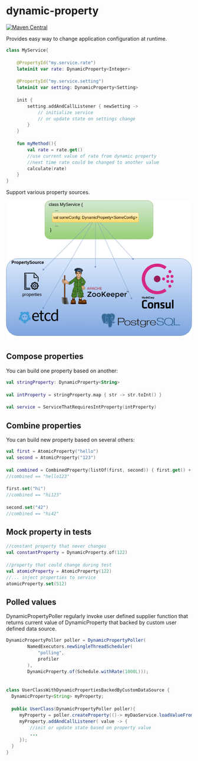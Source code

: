 # dynamic-property
[![Maven Central](https://img.shields.io/maven-central/v/ru.fix/dynamic-property-api.svg)](http://search.maven.org/#search%7Cga%7C1%7Cg%3A%22ru.fix%22)

Provides easy way to change application configuration at runtime.

```kotlin
class MyService{
    
    @PropertyId("my.service.rate")
    lateinit var rate: DynamicProperty<Integer>
    
    @PropertyId("my.service.setting")
    lateinit var setting: DynamicProperty<Setting> 
    
    init {
        setting.addAndCallListener { newSetting ->
            // initialize service
            // or update state on settings change  
        }
    }
    
    fun myMethod(){
        val rate = rate.get()
        //use current value of rate from dynamic property
        //next time rate could be changed to another value
        calculate(rate)
    }
}
``` 

Support various property sources.

![](docs/dynamic-properties.png?raw=true)

## Compose properties
You can build one property based on another:
```kotlin
val stringProperty: DynamicProperty<String>

val intProperty = stringProperty.map { str -> str.toInt() }

val service = ServiceThatRequiresIntProperty(intProperty)
```

## Combine properties
You can build new property based on several others:
```kotlin
val first = AtomicProperty("hello")
val second = AtomicProperty("123")

val combined = CombinedProperty(listOf(first, second)) { first.get() + second.get() }
//combined == "hello123"
        
first.set("hi")
//combined == "hi123"

second.set("42")
//combined == "hi42"
```


## Mock property in tests
```kotlin
//constant property that never changes
val constantProperty = DynamicProperty.of(122)

//property that could change during test
val atomicProperty = AtomicProperty(122)
//... inject properties to service
atomicProperty.set(512)
```

## Polled values
DynamicPropertyPoller regularly invoke user defined supplier function that returns current value of DynamicProperty
that backed by custom user defined data source.
```java
DynamicPropertyPoller poller = DynamicPropertyPoller(
        NamedExecutors.newSingleThreadScheduler(
            "polling",
            profiler
        ),
        DynamicProperty.of(Schedule.withRate(1000L)));


class UserClassWithDynamicPropertiesBackedByCustomDataSource {
  DynamicProperty<String> myProperty;

  public UserClass(DynamicPropertyPoller poller){
     myProperty = poller.createProperty(()-> myDaoService.loadValueFromDatabase(...));
     myProperty.addAndCallListener( value -> {
         //init or update state based on property value
         ...
     });
  }
}
```
